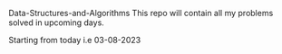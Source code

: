 Data-Structures-and-Algorithms
This repo will contain all my problems solved in upcoming days.

Starting from today i.e 03-08-2023
